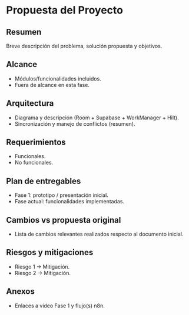 # Propuesta del Proyecto

## Resumen
Breve descripción del problema, solución propuesta y objetivos.

## Alcance
- Módulos/funcionalidades incluidos.
- Fuera de alcance en esta fase.

## Arquitectura
- Diagrama y descripción (Room + Supabase + WorkManager + Hilt).
- Sincronización y manejo de conflictos (resumen).

## Requerimientos
- Funcionales.
- No funcionales.

## Plan de entregables
- Fase 1: prototipo / presentación inicial.
- Fase actual: funcionalidades implementadas.

## Cambios vs propuesta original
- Lista de cambios relevantes realizados respecto al documento inicial.

## Riesgos y mitigaciones
- Riesgo 1 → Mitigación.
- Riesgo 2 → Mitigación.

## Anexos
- Enlaces a video Fase 1 y flujo(s) n8n.
